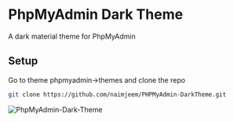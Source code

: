 # PhpMyAdmin Dark Theme

A dark material theme for PhpMyAdmin

## Setup

Go to theme phpmyadmin->themes and clone the repo
```bash
git clone https://github.com/naimjeem/PHPMyAdmin-DarkTheme.git
```

![PhpMyAdmin-Dark-Theme](https://github.com/naimjeem/PHPMyAdmin-DarkTheme/blob/master/pmadark.png?raw=true)
